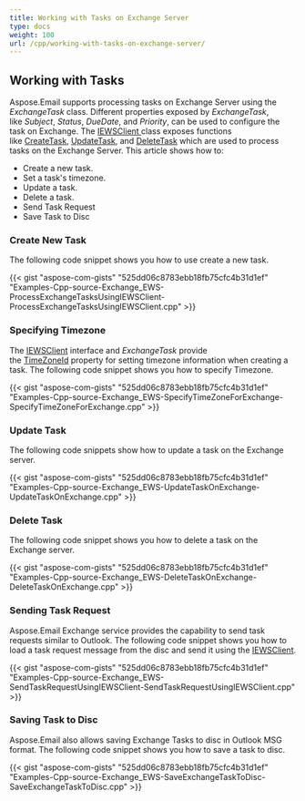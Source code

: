 ```yaml
---
title: Working with Tasks on Exchange Server
type: docs
weight: 100
url: /cpp/working-with-tasks-on-exchange-server/
---
```


## **Working with Tasks**
Aspose.Email supports processing tasks on Exchange Server using the *ExchangeTask* class. Different properties exposed by *ExchangeTask*, like *Subject*, *Status*, *DueDate*, and *Priority*, can be used to configure the task on Exchange. The [IEWSClient ](https://apireference.aspose.com/cpp/email/class/aspose.email.clients.exchange.web_service.i_e_w_s_client/)class exposes functions like [CreateTask](https://apireference.aspose.com/cpp/email/class/aspose.email.clients.exchange.web_service.i_e_w_s_client/#a25420465dd38d784ce78428818ea2b78), [UpdateTask](https://apireference.aspose.com/cpp/email/class/aspose.email.clients.exchange.web_service.i_e_w_s_client/#a4ed6fe13e1278778cc28b867c3ef9dea), and [DeleteTask](https://apireference.aspose.com/cpp/email/class/aspose.email.clients.exchange.web_service.i_e_w_s_client/#a2bd114b07afa5e97649788a9a9dd9cda) which are used to process tasks on the Exchange Server. This article shows how to:

- Create a new task.
- Set a task's timezone.
- Update a task.
- Delete a task.
- Send Task Request
- Save Task to Disc
### **Create New Task**
The following code snippet shows you how to use create a new task.



{{< gist "aspose-com-gists" "525dd06c8783ebb18fb75cfc4b31d1ef" "Examples-Cpp-source-Exchange_EWS-ProcessExchangeTasksUsingIEWSClient-ProcessExchangeTasksUsingIEWSClient.cpp" >}}
### **Specifying Timezone**
The [IEWSClient](https://apireference.aspose.com/cpp/email/class/aspose.email.clients.exchange.web_service.i_e_w_s_client/) interface and *ExchangeTask* provide the [TimeZoneId](https://apireference.aspose.com/cpp/email/class/aspose.email.clients.exchange.web_service.i_e_w_s_client/#a650927ee2f7ae45babc217f148640148) property for setting timezone information when creating a task. The following code snippet shows you how to specify Timezone.



{{< gist "aspose-com-gists" "525dd06c8783ebb18fb75cfc4b31d1ef" "Examples-Cpp-source-Exchange_EWS-SpecifyTimeZoneForExchange-SpecifyTimeZoneForExchange.cpp" >}}
### **Update Task**
The following code snippets show how to update a task on the Exchange server.



{{< gist "aspose-com-gists" "525dd06c8783ebb18fb75cfc4b31d1ef" "Examples-Cpp-source-Exchange_EWS-UpdateTaskOnExchange-UpdateTaskOnExchange.cpp" >}}
### **Delete Task**
The following code snippet shows you how to delete a task on the Exchange server.



{{< gist "aspose-com-gists" "525dd06c8783ebb18fb75cfc4b31d1ef" "Examples-Cpp-source-Exchange_EWS-DeleteTaskOnExchange-DeleteTaskOnExchange.cpp" >}}
### **Sending Task Request**
Aspose.Email Exchange service provides the capability to send task requests similar to Outlook. The following code snippet shows you how to load a task request message from the disc and send it using the [IEWSClient](https://apireference.aspose.com/cpp/email/class/aspose.email.clients.exchange.web_service.i_e_w_s_client/).



{{< gist "aspose-com-gists" "525dd06c8783ebb18fb75cfc4b31d1ef" "Examples-Cpp-source-Exchange_EWS-SendTaskRequestUsingIEWSClient-SendTaskRequestUsingIEWSClient.cpp" >}}
### **Saving Task to Disc**
Aspose.Email also allows saving Exchange Tasks to disc in Outlook MSG format. The following code snippet shows you how to save a task to disc.



{{< gist "aspose-com-gists" "525dd06c8783ebb18fb75cfc4b31d1ef" "Examples-Cpp-source-Exchange_EWS-SaveExchangeTaskToDisc-SaveExchangeTaskToDisc.cpp" >}}
